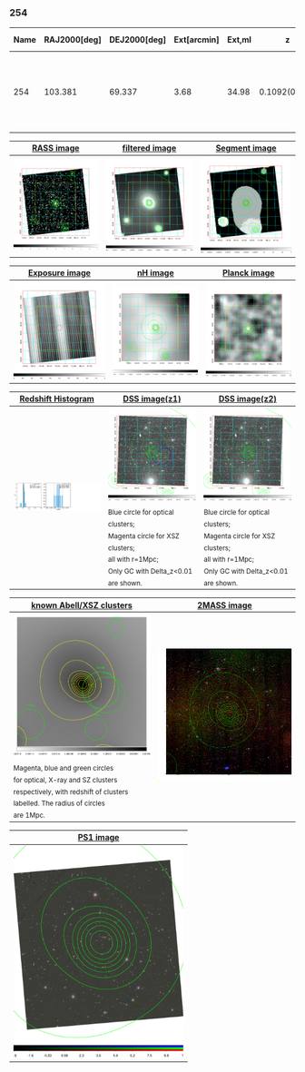 <div STYLE="page-break-after: always;"></div>

### 254

|Name|RAJ2000[deg]|DEJ2000[deg] |Ext[arcmin]| Ext,ml | z | z_src| C|GC(XSZ,Delta_z<0.01)| GC(OPT,Delta_z<0.01)|GC| R_sig[arcmin] | R500[arcmin] | R500[Mpc]| CRsig[c/s] | CR500[c/s] |L500[1E44 erg/s]|F500[1E-12 erg/s/cm^2]| M500[1E14 Msun]|Tx[keV]|Cnt_sig|Beta|Rc[arcmin]|Comment|Alias|
|---|---|---|---|---|---|------|---|--------|---------|----------|---|---|---|---|---|---|---|---|---|---|---|---|---|---|
|254| 103.381| 69.337| 3.68| 34.98| 0.1092(0.005)| z1,| G| -| -| A, N, W| 30.131| 8.622| 1.031| 0.363(0.060)| 0.325(0.054)| 1.870(0.352)| 6.111(1.151)| 3.46(0.32)| 4.77(0.28)| 147.4| 0.506(-0.004+0.009)| 3.652(-0.344+0.394)| An Abell cluster with $z$ = 0.11 and offset = 1.14 Mpc(9.20 arcmin)| t173|

|[RASS image](../image/254/254_img.pdf)|[filtered image](../image/254/254_fil.pdf)|[Segment image](../image/254/254_seg.pdf)|
|-------------------|--------------------|-------------------|
| <img src="../image/254/254_img.png" width="300">  | <img src="../image/254/254_fil.png" width="300">   | <img src="../image/254/254_seg.png" width="300">  |

|[Exposure image](../image/254/254_mex.pdf)| [nH image](../image/254/254_nh.pdf)| [Planck image](../image/254/254_p.pdf)|
|-------------------|--------------------|-------------------|
|<img src="../image/254/254_mex.png" width="300">   | <img src="../image/254/254_nh.png" width="300">    | <img src="../image/254/254_p.png" width="300"> |

|[Redshift Histogram](../image/254/254_zg.pdf) | [DSS image(z1)](../image/254/254_dss_z1.pdf)      |  [DSS image(z2)](../image/254/254_dss_z2.pdf)    |
|-------------------|--------------------|-------------------|
|<img src="../image/254/254_zg.png" width="300"> |<img src="../image/254/254_dss_z1.png" width="300"> <sub><br>Blue circle for optical clusters; <br>Magenta circle for XSZ clusters; <br>all with r=1Mpc; <br>Only GC with Delta_z<0.01 are shown. </sub>| <img src="../image/254/254_dss_z2.png" width="300"><sub><br>Blue circle for optical clusters; <br>Magenta circle for XSZ clusters; <br>all with r=1Mpc; <br>Only GC with Delta_z<0.01 are shown. </sub> |

|[known Abell/XSZ clusters](../image/254/254_gc.pdf) | [2MASS image](../image/254/254_2mass.pdf)      |
|-------------------|-------------------|
|<img src=../image/254/254_gc.png width="300"> <br><sub>Magenta, blue and green circles <br>for optical, X-ray and SZ clusters <br>respectively, with redshift of clusters <br>labelled. The radius of circles <br>are 1Mpc.</sub>|<img src="../image/254/254_2mass.png" width="300">  |

|[PS1 image](../image/254/254_ps1.pdf)            |
|-------------------|
| <img src="../image/254/254_ps1.pdf" width="300">  |
